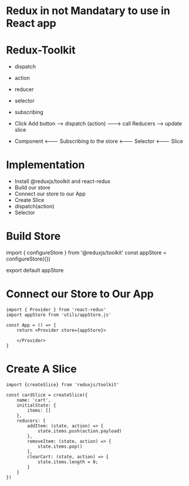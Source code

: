 
# Redux in not Mandatary to use in React app

# Redux-Toolkit
- dispatch
- action
- reducer
- selector
- subscribing

- Click Add button --> dispatch (action) ---> call Reducers --> update slice

- Component <--- Subscribing to the store <--- Selector <--- Slice

# Implementation

- Install @reduxjs/toolkit and react-redux
- Build our store
- Connect our store to our App
- Create Slice
- dispatch(action)
- Selector

# Build Store
 import { configureStore } from '@reduxjs/toolkit'
 const appStore = configureStore({})

 export default appStore


# Connect our Store to Our App
    import { Provider } from 'react-redux'
    import appStore from 'utils/appStore.js'

    const App = () => {
        return <Provider store={appStore}>
        
        </Provider>
    }



# Create A Slice
    import {createSlice} from 'reduxjs/toolkit'

    const cardSlice = createSlice({
        name: 'cart',
        initialState: {
            items: []
        },
        reducers: {
            addItem: (state, action) => {
                state.items.push(action.payload)
            },
            removeItem: (state, action) => {
                state.items.pop()
            },
            clearCart: (state, action) => {
                state.items.length = 0;
            }
        }
    })